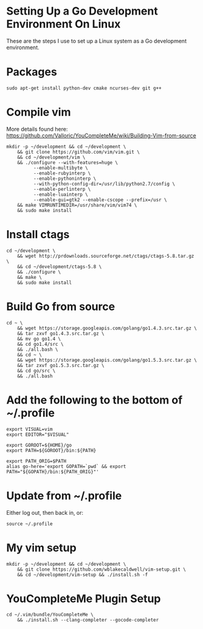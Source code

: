 # Setting Up a Go Development Environment On Linux

These are the steps I use to set up a Linux system as a Go development environment.


# Packages

    sudo apt-get install python-dev cmake ncurses-dev git g++



# Compile vim

More details found here: https://github.com/Valloric/YouCompleteMe/wiki/Building-Vim-from-source

    mkdir -p ~/development && cd ~/development \
        && git clone https://github.com/vim/vim.git \
        && cd ~/development/vim \
        && ./configure --with-features=huge \
              --enable-multibyte \
              --enable-rubyinterp \
              --enable-pythoninterp \
              --with-python-config-dir=/usr/lib/python2.7/config \
              --enable-perlinterp \
              --enable-luainterp \
              --enable-gui=gtk2 --enable-cscope --prefix=/usr \
        && make VIMRUNTIMEDIR=/usr/share/vim/vim74 \
        && sudo make install
    
# Install ctags

    cd ~/development \
        && wget http://prdownloads.sourceforge.net/ctags/ctags-5.8.tar.gz \
        && cd ~/development/ctags-5.8 \
        && ./configure \
        && make \
        && sudo make install


# Build Go from source

    cd ~ \
        && wget https://storage.googleapis.com/golang/go1.4.3.src.tar.gz \
        && tar zxvf go1.4.3.src.tar.gz \
        && mv go go1.4 \
        && cd go1.4/src \
        && ./all.bash \
        && cd ~ \
        && wget https://storage.googleapis.com/golang/go1.5.3.src.tar.gz \
        && tar zxvf go1.5.3.src.tar.gz \
        && cd go/src \
        && ./all.bash


# Add the following to the bottom of ~/.profile

    export VISUAL=vim
    export EDITOR="$VISUAL"

    export GOROOT=${HOME}/go
    export PATH=${GOROOT}/bin:${PATH}

    export PATH_ORIG=$PATH
    alias go-here='export GOPATH=`pwd` && export PATH="${GOPATH}/bin:${PATH_ORIG}"'


# Update from ~/.profile

Either log out, then back in, or:

    source ~/.profile


# My vim setup

    mkdir -p ~/development && cd ~/development \
        && git clone https://github.com/wblakecaldwell/vim-setup.git \
        && cd ~/development/vim-setup && ./install.sh -f


# YouCompleteMe Plugin Setup

    cd ~/.vim/bundle/YouCompleteMe \
        && ./install.sh --clang-completer --gocode-completer

